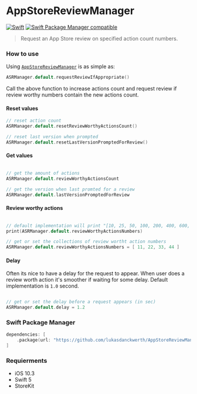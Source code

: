 # AppStoreReviewManager
[![Swift](https://github.com/lukasdanckwerth/AppStoreReviewManager/actions/workflows/swift.yml/badge.svg)](https://github.com/lukasdanckwerth/AppStoreReviewManager/actions/workflows/swift.yml)
[![Swift Package Manager compatible](https://img.shields.io/badge/Swift%20Package%20Manager-compatible-brightgreen.svg)](https://github.com/apple/swift-package-manager)

> Request an App Store review on specified action count numbers.

### How to use
Using [`AppStoreReviewManager`](Sources/AppStoreReviewManager/ASRManager.swift) is as simple as:

```swift
ASRManager.default.requestReviewIfAppropriate()
```

Call the above function to increase actions count and request review if review worthy numbers contain the new actions count.

#### Reset values

```swift
// reset action count
ASRManager.default.resetReviewWorthyActionsCount()

// reset last version when prompted
ASRManager.default.resetLastVersionPromptedForReview()

```

#### Get values

```swift

// get the amount of actions
ASRManager.default.reviewWorthyActionsCount

// get the version when last promted for a review
ASRManager.default.lastVersionPromptedForReview

```

#### Review worthy actions

```swift

// default implementation will print "[10, 25, 50, 100, 200, 400, 600, 1200]"
print(ASRManager.default.reviewWorthyActionsNumbers)

// get or set the collections of review wortht action numbers
ASRManager.default.reviewWorthyActionsNumbers = [ 11, 22, 33, 44 ]

```

#### Delay

Often its nice to have a delay for the request to appear. When user does a review worth action it's smoother if waiting for some delay. Default implementation is `1.0` second.

```swift

// get or set the delay before a request appears (in sec)
ASRManager.default.delay = 1.2

```

### Swift Package Manager
```swift
dependencies: [
    .package(url: "https://github.com/lukasdanckwerth/AppStoreReviewManager.git", from: "1.0.0")
]
```

### Requierments

 - iOS 10.3
 - Swift 5
 - StoreKit
